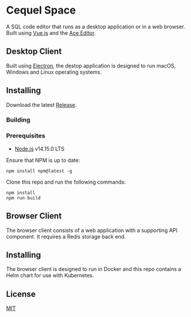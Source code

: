# Cequel Space

A SQL code editor that runs as a desktop application or in a web browser.  Built using [Vue.js](https://vuejs.org/) and the [Ace Editor](https://ace.c9.io/).

## Desktop Client

Built using [Electron](https://github.com/electron/electron), the destop application is designed to run macOS, Windows and Linux operating systems.

## Installing

Download the latest [Release](https://github.com/cequel-space/releases/latest).

### Building

### Prerequisites
- [Node.js](https://nodejs.org)  v14.15.0 LTS

Ensure that NPM is up to date:

```console
npm install npm@latest -g
```

Clone this repo and run the following commands:

```console
npm install
npm run build
```

## Browser Client

The browser client consists of a web application with a supporting API component.  It requires a Redis storage back end.

## Installing

The browser client is designed to run in Docker and this repo contains a Helm chart for use with Kubernetes.

## License

[MIT](https://github.com/cequel-space/blob/master/LICENSE.md)
